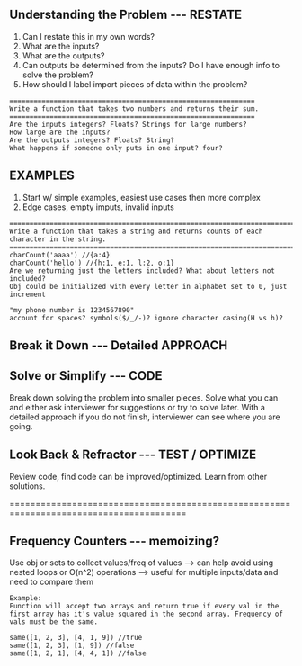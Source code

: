## Understanding the Problem --- RESTATE
1. Can I restate this in my own words?
2. What are the inputs?
3. What are the outputs?
4. Can outputs be determined from the inputs? Do I have enough info to solve the problem?
5. How should I label import pieces of data within the problem?

```
=============================================================
Write a function that takes two numbers and returns their sum.
=============================================================
Are the inputs integers? Floats? Strings for large numbers?
How large are the inputs?
Are the outputs integers? Floats? String?
What happens if someone only puts in one input? four?
```

## EXAMPLES
1. Start w/ simple examples, easiest use cases then more complex
2. Edge cases, empty imputs, invalid inputs

```
========================================================================================
Write a function that takes a string and returns counts of each character in the string.
========================================================================================
charCount('aaaa') //{a:4}
charCount('hello') //{h:1, e:1, l:2, o:1}
Are we returning just the letters included? What about letters not included?
Obj could be initialized with every letter in alphabet set to 0, just increment

"my phone number is 1234567890"
account for spaces? symbols($/_/-)? ignore character casing(H vs h)?
```

## Break it Down --- Detailed APPROACH

## Solve or Simplify --- CODE

Break down solving the problem into smaller pieces. Solve what you can and either ask interviewer for suggestions or try to solve later. With a detailed approach if you do not finish, interviewer can see where you are going.

## Look Back & Refractor --- TEST / OPTIMIZE

Review code, find code can be improved/optimized. Learn from other solutions.

========================================================================================

## Frequency Counters --- memoizing?

 Use obj or sets to collect values/freq of values
--> can help avoid using nested loops or O(n^2) operations
--> useful for multiple inputs/data and need to compare them
```
Example:
Function will accept two arrays and return true if every val in the first array has it's value squared in the second array. Frequency of vals must be the same.

same([1, 2, 3], [4, 1, 9]) //true
same([1, 2, 3], [1, 9]) //false
same([1, 2, 1], [4, 4, 1]) //false
```
